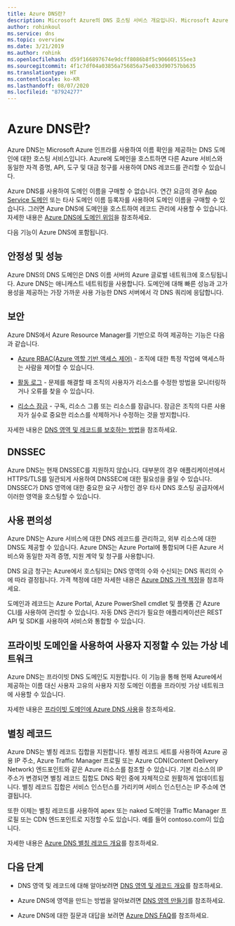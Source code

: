 ```yaml
---
title: Azure DNS란?
description: Microsoft Azure의 DNS 호스팅 서비스 개요입니다. Microsoft Azure에 도메인을 호스트하세요.
author: rohinkoul
ms.service: dns
ms.topic: overview
ms.date: 3/21/2019
ms.author: rohink
ms.openlocfilehash: d59f166897674e9dcff8086b8f5c906605155ee3
ms.sourcegitcommit: 4f1c7df04a03856a756856a75e033d90757bb635
ms.translationtype: HT
ms.contentlocale: ko-KR
ms.lasthandoff: 08/07/2020
ms.locfileid: "87924277"
---
```

# <a name="what-is-azure-dns"></a>Azure DNS란?

Azure DNS는 Microsoft Azure 인프라를 사용하여 이름 확인을 제공하는 DNS 도메인에 대한 호스팅 서비스입니다. Azure에 도메인을 호스트하면 다른 Azure 서비스와 동일한 자격 증명, API, 도구 및 대금 청구를 사용하여 DNS 레코드를 관리할 수 있습니다.

Azure DNS를 사용하여 도메인 이름을 구매할 수 없습니다. 연간 요금의 경우 [App Service 도메인](https://docs.microsoft.com/azure/app-service/manage-custom-dns-buy-domain#buy-the-domain) 또는 타사 도메인 이름 등록자를 사용하여 도메인 이름을 구매할 수 있습니다. 그러면 Azure DNS에 도메인을 호스트하여 레코드 관리에 사용할 수 있습니다. 자세한 내용은 [Azure DNS에 도메인 위임](dns-domain-delegation.md)을 참조하세요.

다음 기능이 Azure DNS에 포함됩니다.

## <a name="reliability-and-performance"></a>안정성 및 성능

Azure DNS의 DNS 도메인은 DNS 이름 서버의 Azure 글로벌 네트워크에 호스팅됩니다. Azure DNS는 애니캐스트 네트워킹을 사용합니다. 도메인에 대해 빠른 성능과 고가용성을 제공하는 가장 가까운 사용 가능한 DNS 서버에서 각 DNS 쿼리에 응답합니다.

## <a name="security"></a>보안

 Azure DNS에서 Azure Resource Manager를 기반으로 하여 제공하는 기능은 다음과 같습니다.

* [Azure RBAC(Azure 역할 기반 액세스 제어)](https://docs.microsoft.com/azure/azure-resource-manager/resource-group-overview) - 조직에 대한 특정 작업에 액세스하는 사람을 제어할 수 있습니다.

* [활동 로그](https://docs.microsoft.com/azure/azure-resource-manager/resource-group-overview) - 문제를 해결할 때 조직의 사용자가 리소스를 수정한 방법을 모니터링하거나 오류를 찾을 수 있습니다.

* [리소스 잠금](https://docs.microsoft.com/azure/azure-resource-manager/resource-group-lock-resources) - 구독, 리소스 그룹 또는 리소스를 잠급니다. 잠금은 조직의 다른 사용자가 실수로 중요한 리소스를 삭제하거나 수정하는 것을 방지합니다.

자세한 내용은 [DNS 영역 및 레코드를 보호하는 방법](dns-protect-zones-recordsets.md)을 참조하세요. 

## <a name="dnssec"></a>DNSSEC

Azure DNS는 현재 DNSSEC를 지원하지 않습니다. 대부분의 경우 애플리케이션에서 HTTPS/TLS를 일관되게 사용하여 DNSSEC에 대한 필요성을 줄일 수 있습니다. DNSSEC가 DNS 영역에 대한 중요한 요구 사항인 경우 타사 DNS 호스팅 공급자에서 이러한 영역을 호스팅할 수 있습니다.

## <a name="ease-of-use"></a>사용 편의성

 Azure DNS는 Azure 서비스에 대한 DNS 레코드를 관리하고, 외부 리소스에 대한 DNS도 제공할 수 있습니다. Azure DNS는 Azure Portal에 통합되며 다른 Azure 서비스와 동일한 자격 증명, 지원 계약 및 청구를 사용합니다. 

DNS 요금 청구는 Azure에서 호스팅되는 DNS 영역의 수와 수신되는 DNS 쿼리의 수에 따라 결정됩니다. 가격 책정에 대한 자세한 내용은 [Azure DNS 가격 책정](https://azure.microsoft.com/pricing/details/dns/)을 참조하세요.

도메인과 레코드는 Azure Portal, Azure PowerShell cmdlet 및 플랫폼 간 Azure CLI를 사용하여 관리할 수 있습니다. 자동 DNS 관리가 필요한 애플리케이션은 REST API 및 SDK를 사용하여 서비스와 통합할 수 있습니다.

## <a name="customizable-virtual-networks-with-private-domains"></a>프라이빗 도메인을 사용하여 사용자 지정할 수 있는 가상 네트워크

Azure DNS는 프라이빗 DNS 도메인도 지원합니다. 이 기능을 통해 현재 Azure에서 제공하는 이름 대신 사용자 고유의 사용자 지정 도메인 이름을 프라이빗 가상 네트워크에 사용할 수 있습니다.

자세한 내용은 [프라이빗 도메인에 Azure DNS 사용](private-dns-overview.md)을 참조하세요.

## <a name="alias-records"></a>별칭 레코드

Azure DNS는 별칭 레코드 집합을 지원합니다. 별칭 레코드 세트를 사용하여 Azure 공용 IP 주소, Azure Traffic Manager 프로필 또는 Azure CDN(Content Delivery Network) 엔드포인트와 같은 Azure 리소스를 참조할 수 있습니다. 기본 리소스의 IP 주소가 변경되면 별칭 레코드 집합도 DNS 확인 중에 자체적으로 원활하게 업데이트됩니다. 별칭 레코드 집합은 서비스 인스턴스를 가리키며 서비스 인스턴스는 IP 주소에 연결됩니다.

또한 이제는 별칭 레코드를 사용하여 apex 또는 naked 도메인을 Traffic Manager 프로필 또는 CDN 엔드포인트로 지정할 수도 있습니다. 예를 들어 contoso.com이 있습니다.

자세한 내용은 [Azure DNS 별칭 레코드 개요](dns-alias.md)를 참조하세요.

## <a name="next-steps"></a>다음 단계

* DNS 영역 및 레코드에 대해 알아보려면 [DNS 영역 및 레코드 개요](dns-zones-records.md)를 참조하세요.

* Azure DNS에 영역을 만드는 방법을 알아보려면 [DNS 영역 만들기](./dns-getstarted-create-dnszone-portal.md)를 참조하세요.

* Azure DNS에 대한 질문과 대답을 보려면 [Azure DNS FAQ](dns-faq.md)를 참조하세요.

